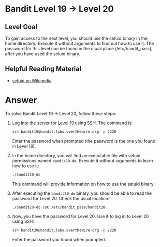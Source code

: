 # Bandit Level 19 → Level 20

## Level Goal

To gain access to the next level, you should use the setuid binary in the home directory. Execute it without arguments to find out how to use it. The password for this level can be found in the usual place (/etc/bandit_pass), after you have used the setuid binary.

## Helpful Reading Material

- [setuid on Wikipedia](https://en.wikipedia.org/wiki/Setuid)

# Answer

To solve Bandit Level 19 → Level 20, follow these steps:

1. Log into the server for Level 19 using SSH. The command is:

   ```bash
   ssh bandit19@bandit.labs.overthewire.org -p 2220
   ```

   Enter the password when prompted (the password is the one you found in Level 18).

2. In the home directory, you will find an executable file with setuid permissions named `bandit20-do`. Execute it without arguments to learn how to use it:

   ```bash
   ./bandit20-do
   ```

   This command will provide information on how to use the setuid binary.

3. After executing the `bandit20-do` binary, you should be able to read the password for Level 20. Check the usual location:

   ```bash
   ./bandit20-do cat /etc/bandit_pass/bandit20
   ```

4. Now, you have the password for Level 20. Use it to log in to Level 20 using SSH:

   ```bash
   ssh bandit20@bandit.labs.overthewire.org -p 2220
   ```

   Enter the password you found when prompted.
